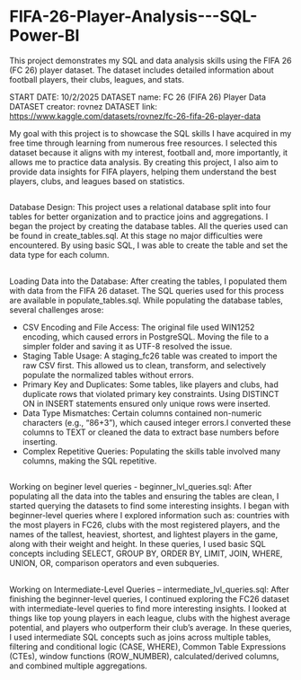 # FIFA-26-Player-Analysis---SQL-Power-BI
This project demonstrates my SQL and data analysis skills using the FIFA 26 (FC 26) player dataset.  The dataset includes detailed information about football players, their clubs, leagues, and stats. 

START DATE: 10/2/2025
DATASET name: FC 26 (FIFA 26) Player Data
DATASET creator: rovnez
DATASET link: https://www.kaggle.com/datasets/rovnez/fc-26-fifa-26-player-data

My goal with this project is to showcase the SQL skills I have acquired in my free time through learning from numerous free resources. I selected this dataset because it aligns with my interest, football and, more importantly, it allows me to practice data analysis.
By creating this project, I also aim to provide data insights for FIFA players, helping them understand the best players, clubs, and leagues based on statistics.

##
Database Design:
This project uses a relational database split into four tables for better organization and to practice joins and aggregations. 
I began the project by creating the database tables. All the queries used can be found in create_tables.sql. 
At this stage no major difficulties were encountered. By using basic SQL, I was able to create the table and set the data type for each column.

##
Loading Data into the Database:
After creating the tables, I populated them with data from the FIFA 26 dataset. The SQL queries used for this process are available in populate_tables.sql.
While populating the database tables, several challenges arose:
 - CSV Encoding and File Access: The original file used WIN1252 encoding, which caused errors in PostgreSQL. Moving the file to a simpler folder and saving it as UTF-8 resolved the issue.
 - Staging Table Usage: A staging_fc26 table was created to import the raw CSV first. This allowed us to clean, transform, and selectively populate the normalized tables without errors.
 - Primary Key and Duplicates: Some tables, like players and clubs, had duplicate rows that violated primary key constraints. Using DISTINCT ON in INSERT statements ensured only unique rows were inserted.
 - Data Type Mismatches: Certain columns contained non-numeric characters (e.g., “86+3”), which caused integer errors.I converted these columns to TEXT or cleaned the data to extract base numbers before inserting.
 - Complex Repetitive Queries: Populating the skills table involved many columns, making the SQL repetitive.  

##
Working on beginer level queries - beginner_lvl_queries.sql:
After populating all the data into the tables and ensuring the tables are clean, I started querying the datasets to find some interesting insights. I began with beginner-level queries where I explored information such as: countries with the most players in FC26, clubs with the most registered players, and the names of the tallest, heaviest, shortest, and lightest players in the game, along with their weight and height. In these queries, I used basic SQL concepts including SELECT, GROUP BY, ORDER BY, LIMIT, JOIN, WHERE, UNION, OR, comparison operators and even subqueries.

##
Working on Intermediate-Level Queries – intermediate_lvl_queries.sql:
After finishing the beginner-level queries, I continued exploring the FC26 dataset with intermediate-level queries to find more interesting insights. I looked at things like top young players in each league, clubs with the highest average potential, and players who outperform their club’s average. In these queries, I used intermediate SQL concepts such as joins across multiple tables, filtering and conditional logic (CASE, WHERE), Common Table Expressions (CTEs), window functions (ROW_NUMBER), calculated/derived columns, and combined multiple aggregations.
